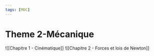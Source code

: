 ```yaml
---
tags: [MOC] 
---
```


# Theme 2-Mécanique
![[Chapitre 1 - Cinématique]]
![[Chapitre 2 - Forces et lois de Newton]]